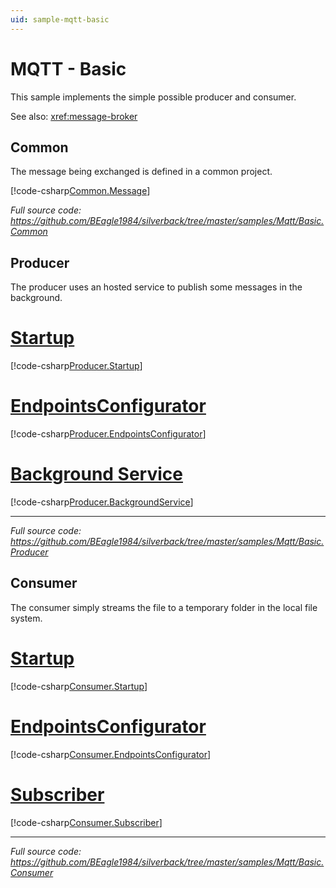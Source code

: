 ```yaml
---
uid: sample-mqtt-basic
---
```


# MQTT - Basic

This sample implements the simple possible producer and consumer.

See also: <xref:message-broker>

## Common

The message being exchanged is defined in a common project.

[!code-csharp[Common.Message](../../../samples/Mqtt/Basic.Common/SampleMessage.cs)]

_Full source code: https://github.com/BEagle1984/silverback/tree/master/samples/Mqtt/Basic.Common_


## Producer

The producer uses an hosted service to publish some messages in the background.

# [Startup](#tab/producer-startup)
[!code-csharp[Producer.Startup](../../../samples/Mqtt/Basic.Producer/Startup.cs)]
# [EndpointsConfigurator](#tab/producer-endpoints)
[!code-csharp[Producer.EndpointsConfigurator](../../../samples/Mqtt/Basic.Producer/EndpointsConfigurator.cs)]
# [Background Service](#tab/producer-background-service)
[!code-csharp[Producer.BackgroundService](../../../samples/Mqtt/Basic.Producer/ProducerBackgroundService.cs)]
***

_Full source code: https://github.com/BEagle1984/silverback/tree/master/samples/Mqtt/Basic.Producer_

## Consumer

The consumer simply streams the file to a temporary folder in the local file system.

# [Startup](#tab/consumer-startup)
[!code-csharp[Consumer.Startup](../../../samples/Mqtt/Basic.Consumer/Startup.cs)]
# [EndpointsConfigurator](#tab/consumer-endpoints)
[!code-csharp[Consumer.EndpointsConfigurator](../../../samples/Mqtt/Basic.Consumer/EndpointsConfigurator.cs)]
# [Subscriber](#tab/consumer-subscriber)
[!code-csharp[Consumer.Subscriber](../../../samples/Mqtt/Basic.Consumer/SampleMessageSubscriber.cs)]
***

_Full source code: https://github.com/BEagle1984/silverback/tree/master/samples/Mqtt/Basic.Consumer_
